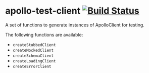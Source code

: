 # apollo-test-client [![Build Status](https://travis-ci.org/rzane/apollo-test-client.svg?branch=master)](https://travis-ci.org/rzane/apollo-test-client)

A set of functions to generate instances of ApolloClient for testing.

The following functions are available:

* `createStubbedClient`
* `createMockedClient`
* `createSchemaClient`
* `createLoadingClient`
* `createErrorClient`
